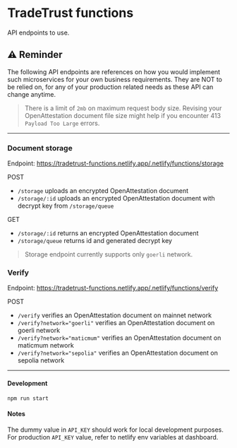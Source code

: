 # TradeTrust functions

API endpoints to use.

## ⚠️ Reminder

The following API endpoints are references on how you would implement such microservices for your own business requirements. They are NOT to be relied on, for any of your production related needs as these API can change anytime.

> There is a limit of `2mb` on maximum request body size. Revising your OpenAttestation document file size might help if you encounter 413 `Payload Too Large` errors.

---

### Document storage

Endpoint: https://tradetrust-functions.netlify.app/.netlify/functions/storage

POST

- `/storage` uploads an encrypted OpenAttestation document
- `/storage/:id` uploads an encrypted OpenAttestation document with decrypt key from `/storage/queue`

GET

- `/storage/:id` returns an encrypted OpenAttestation document
- `/storage/queue` returns id and generated decrypt key

> Storage endpoint currently supports only `goerli` network.

### Verify

Endpoint: https://tradetrust-functions.netlify.app/.netlify/functions/verify

POST

- `/verify` verifies an OpenAttestation document on mainnet network
- `/verify?network="goerli"` verifies an OpenAttestation document on goerli network
- `/verify?network="maticmum"` verifies an OpenAttestation document on maticmum network
- `/verify?network="sepolia"` verifies an OpenAttestation document on sepolia network

---

#### Development

`npm run start`

#### Notes

The dummy value in `API_KEY` should work for local development purposes. For production `API_KEY` value, refer to netlify env variables at dashboard.
